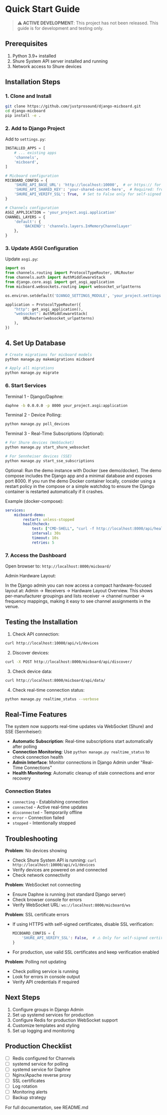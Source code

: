 # Quick Start Guide

> **⚠️ ACTIVE DEVELOPMENT**: This project has not been released. This guide is for development and testing only.

## Prerequisites

1. Python 3.9+ installed
2. Shure System API server installed and running
3. Network access to Shure devices

## Installation Steps

### 1. Clone and Install

```bash
git clone https://github.com/justprosound/django-micboard.git
cd django-micboard
pip install -e .
```

### 2. Add to Django Project

Add to `settings.py`:
```python
INSTALLED_APPS = [
    # ... existing apps
    'channels',
    'micboard',
]

# Micboard configuration
MICBOARD_CONFIG = {
    'SHURE_API_BASE_URL': 'http://localhost:10000',  # or https:// for SSL
    'SHURE_API_SHARED_KEY': 'your-shared-secret-here',  # Required: from Shure System API
    'SHURE_API_VERIFY_SSL': True,  # Set to False only for self-signed certificates
}

# Channels configuration
ASGI_APPLICATION = 'your_project.asgi.application'
CHANNEL_LAYERS = {
    'default': {
        'BACKEND': 'channels.layers.InMemoryChannelLayer'
    },
}
```

### 3. Update ASGI Configuration

Update `asgi.py`:
```python
import os
from channels.routing import ProtocolTypeRouter, URLRouter
from channels.auth import AuthMiddlewareStack
from django.core.asgi import get_asgi_application
from micboard.websockets.routing import websocket_urlpatterns

os.environ.setdefault('DJANGO_SETTINGS_MODULE', 'your_project.settings')

application = ProtocolTypeRouter({
    "http": get_asgi_application(),
    "websocket": AuthMiddlewareStack(
        URLRouter(websocket_urlpatterns)
    ),
})
```

## 4. Set Up Database

```bash
# Create migrations for micboard models
python manage.py makemigrations micboard

# Apply all migrations
python manage.py migrate
```

### 6. Start Services

Terminal 1 - Django/Daphne:
```bash
daphne -b 0.0.0.0 -p 8000 your_project.asgi:application
```

Terminal 2 - Device Polling:
```bash
python manage.py poll_devices
```

Terminal 3 - Real-Time Subscriptions (Optional):
```bash
# For Shure devices (WebSocket)
python manage.py start_shure_websocket

# For Sennheiser devices (SSE)
python manage.py start_sse_subscriptions
```

Optional: Run the demo instance with Docker (see demo/docker). The demo compose includes the Django app and a minimal database and exposes port 8000. If you run the demo Docker container locally, consider using a restart policy in the compose or a simple watchdog to ensure the Django container is restarted automatically if it crashes.

Example (docker-compose):
```yaml
services:
    micboard-demo:
        restart: unless-stopped
        healthcheck:
            test: ["CMD-SHELL", "curl -f http://localhost:8000/api/health/ || exit 1"]
            interval: 30s
            timeout: 10s
            retries: 5
```

### 7. Access the Dashboard
Open browser to: `http://localhost:8000/micboard/`

Admin Hardware Layout:

In the Django admin you can now access a compact hardware-focused layout at: Admin -> Receivers -> Hardware Layout Overview. This shows per-manufacturer groupings and lists receiver -> channel number -> frequency mappings, making it easy to see channel assignments in the venue.

## Testing the Installation

1. Check API connection:
```bash
curl http://localhost:10000/api/v1/devices
```

2. Discover devices:
```bash
curl -X POST http://localhost:8000/micboard/api/discover/
```

3. Check device data:
```bash
curl http://localhost:8000/micboard/api/data/
```

4. Check real-time connection status:
```bash
python manage.py realtime_status --verbose
```

## Real-Time Features

The system now supports real-time updates via WebSocket (Shure) and SSE (Sennheiser):

- **Automatic Subscription**: Real-time subscriptions start automatically after polling
- **Connection Monitoring**: Use `python manage.py realtime_status` to check connection health
- **Admin Interface**: Monitor connections in Django Admin under "Real-Time Connections"
- **Health Monitoring**: Automatic cleanup of stale connections and error recovery

### Connection States
- `connecting` - Establishing connection
- `connected` - Active real-time updates
- `disconnected` - Temporarily offline
- `error` - Connection failed
- `stopped` - Intentionally stopped

## Troubleshooting

**Problem**: No devices showing
- Check Shure System API is running: `curl http://localhost:10000/api/v1/devices`
- Verify devices are powered on and connected
- Check network connectivity

**Problem**: WebSocket not connecting
- Ensure Daphne is running (not standard Django server)
- Check browser console for errors
- Verify WebSocket URL: `ws://localhost:8000/micboard/ws`

**Problem**: SSL certificate errors
- If using HTTPS with self-signed certificates, disable SSL verification:
  ```python
  MICBOARD_CONFIG = {
      'SHURE_API_VERIFY_SSL': False,  # ⚠️ Only for self-signed certificates
  }
  ```
- For production, use valid SSL certificates and keep verification enabled

**Problem**: Polling not updating
- Check polling service is running
- Look for errors in console output
- Verify API credentials if required

## Next Steps

1. Configure groups in Django Admin
2. Set up systemd services for production
3. Configure Redis for production WebSocket support
4. Customize templates and styling
5. Set up logging and monitoring

## Production Checklist

- [ ] Redis configured for Channels
- [ ] systemd service for polling
- [ ] systemd service for Daphne
- [ ] Nginx/Apache reverse proxy
- [ ] SSL certificates
- [ ] Log rotation
- [ ] Monitoring alerts
- [ ] Backup strategy

For full documentation, see README.md
